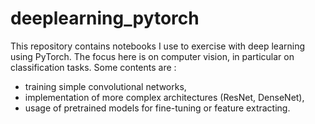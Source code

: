 # deeplearning_pytorch

This repository contains notebooks I use to exercise with deep learning using PyTorch. The focus here is on computer vision, in particular on classification tasks. Some contents are :

* training simple convolutional networks, 
* implementation of more complex architectures (ResNet, DenseNet),
* usage of pretrained models for fine-tuning or feature extracting.
